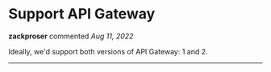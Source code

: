 # Support API Gateway

**zackproser** commented *Aug 11, 2022*

Ideally, we'd support both versions of API Gateway: 1 and 2.
<br />
***


